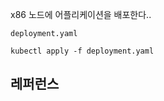 x86 노드에 어플리케이션을 배포한다..

```
deployment.yaml
```
```
kubectl apply -f deployment.yaml
```



## 레퍼런스 ##
